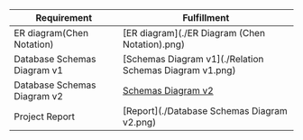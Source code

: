 | Requirement           | Fulfillment                                        |
|-----------------------|----------------------------------------------------|
| ER diagram(Chen Notation)   | [ER diagram](./ER Diagram (Chen Notation).png)           |
| Database Schemas Diagram v1 | [Schemas Diagram v1](./Relation Schemas Diagram v1.png)  |  
| Database Schemas Diagram v2 | [Schemas Diagram v2](https://github.com/addiexx1/Look-Inna-Book-/blob/main/design%20docs/Database%20Schemas%20Diagram%20v2.png)  |          
| Project Report              | [Report](./Database Schemas Diagram v2.png)              |

